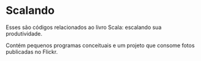 # Scalando

Esses são códigos relacionados ao livro Scala: escalando sua produtividade.

Contém pequenos programas conceituais e um projeto que consome fotos publicadas no Flickr.
